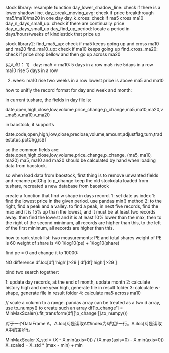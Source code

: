 stock library:
resample function
day_lower_shadow_line:  check if there is a lower shadow line.
day_break_moving_avg:   check if price breakthrough ma5/ma10/ma20 in one day
day_k_cross:            check if ma5 cross ma10
day_n_days_small_up:    check if there are continually price day_n_days_small_up
day_find_up_period:     locate a period in days/hours/weeks of kindlestick that price up


stock library2:
find_ma5_up:            check if ma5 keeps going up and cross ma10 and ma20
find_ma10_up:           check if ma10 keeps going up
find_cross_ma20:        check if price drop bellow and then go up across ma20



买入点1：
1） day:
    ma5 > ma10: 5 days in a row
    ma5 rise 5days in a row
    ma10 rise 5 days in a row

2) week:
   ma10 rise two weeks in a row
   lowest price is above ma5 and ma10


how to unifiy the record format for day and week and month:

in current tushare, the fields in day file is:

date,open,high,close,low,volume,price_change,p_change,ma5,ma10,ma20,v_ma5,v_ma10,v_ma20

in baostock, it supports

date,code,open,high,low,close,preclose,volume,amount,adjustflag,turn,tradestatus,pctChg,isST

so the common fields are:
date,open,high,close,low,volume,price_change,p_change, (ma5, ma10, ma20)
ma5, ma10 and ma20 should be calculated by hand when loading data from baostock.

so when load data from baostock, first thing is to remove unwanted fields and rename pctChg to p_change
keep the old stockdata loaded from tushare, recreated a new database from baostock

create a function that find w shape in days record.
1: set date as index
1: find the lowest price in the given period. use pandas min() method
2: to the right, find a peak and a valley.
    to find a peak, in next five records, find the max and it is 15% up than the lowest, and it must be at least two records away.
    then find the lowest and it is at least 10% lower than the max,
    then to the right of the second minimum, all records are higher than this,
    to the left of the first minimum, all records are higher than this.


how to rank stock list:
two measurements: PE and total shares
weight of PE is 60
weight of share is 40
1/log10(pe) + 1/log10(share)

find pe = 0 and change it to 10000:

NO difference
df.loc[df['high']>29 ]
df[df['high']>29 ]

bind two search together:

1: update day records, at the end of month, update month
2: calculate history high and one year high, generate file in result folder
3: calculate w-shape, generate file in result folder
4: calculate ma5 across ma10


//  scale a column to a range. pandas array can be treated as a two d array, use to_numpy() to create such an array
df['p_change'] = MinMaxScaler().fit_transform(df[['p_change']].to_numpy())


对于一个DataFrame A，A.loc[k]是读取A中index为k的那一行。A.iloc[k]是读取A中的第k行。

MinMaxScaler
X_std = (X - X.min(axis=0)) / (X.max(axis=0) - X.min(axis=0))
X_scaled = X_std * (max - min) + min